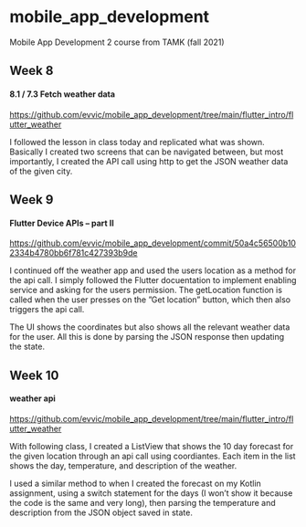 # mobile_app_development
Mobile App Development 2 course from TAMK (fall 2021)

## Week 8
#### 8.1 / 7.3 Fetch weather data
https://github.com/evvic/mobile_app_development/tree/main/flutter_intro/flutter_weather

I followed the lesson in class today and replicated what was shown. Basically I created two screens that can be navigated between, but most importantly, I created the API call using http to get the JSON weather data of the given city.

## Week 9
#### Flutter Device APIs – part II
https://github.com/evvic/mobile_app_development/commit/50a4c56500b102334b4780bb6f781c427393b9de

I continued off the weather app and used the users location as a method for the api call. I simply followed the Flutter docuentation to implement enabling service and asking for the users permission. The getLocation function is called when the user presses on the ”Get location” button, which then also triggers the api call.

The UI shows the coordinates but also shows all the relevant weather data for the user. All this is done by parsing the JSON response then updating the state.

## Week 10
#### weather api
https://github.com/evvic/mobile_app_development/tree/main/flutter_intro/flutter_weather

With following class, I created a ListView that shows the 10 day forecast for the given location through an api call using coordiantes. Each item in the list shows the day, temperature, and description of the weather.

I used a similar method to when I created the forecast on my Kotlin assignment, using a switch statement for the days (I won’t show it because the code is the same and very long), then parsing the temperature and description from the JSON object saved in state.
